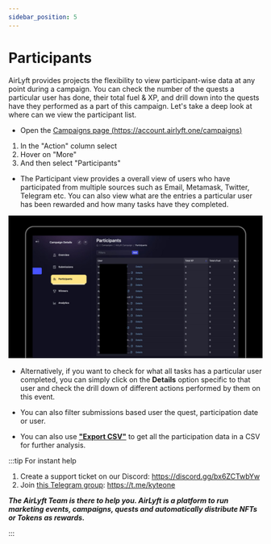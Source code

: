 ```yaml
---
sidebar_position: 5
---
```


# Participants

AirLyft provides projects the flexibility to view participant-wise data at any point during a campaign. You can check the number of the quests a particular user has done, their total fuel & XP, and drill down into the quests have they performed as a part of this campaign. Let's take a deep look at where can we view the participant list. 

- Open the [Campaigns page (https://account.airlyft.one/campaigns)](https://account.airlyft.one/campaigns)
1. In the "Action" column select 
2. Hover on "More"
3. And then select "Participants"

- The Participant view provides a overall view of users who have participated from multiple sources such as Email, Metamask, Twitter, Telegram etc. You can also view what are the entries a particular user has been rewarded and how many tasks have they completed.

![Participants](../images/participants.jpg)
- Alternatively, if you want to check for what all tasks has a particular user completed, you can simply click on the **Details** option specific to that user and check the drill down of different actions performed by them on this event. 


- You can also filter submissions based user the quest, participation date or user.

- You can also use [**"Export CSV"**](./export-data#submissions-data-export) to get all the participation data in a CSV for further analysis.

:::tip For instant help

1. Create a support ticket on our Discord: https://discord.gg/bx6ZCTwbYw
2. Join [this Telegram group](https://t.me/kyteone): https://t.me/kyteone

**_The AirLyft Team is there to help you. AirLyft is a platform to run marketing events, campaigns, quests and automatically distribute NFTs or Tokens as rewards._**

:::
